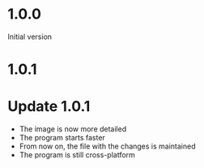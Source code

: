 # 1.0.0
Initial version
# 1.0.1
# Update 1.0.1
 - The image is now more detailed
 - The program starts faster
 - From now on, the file with the changes is maintained
 - The program is still cross-platform
